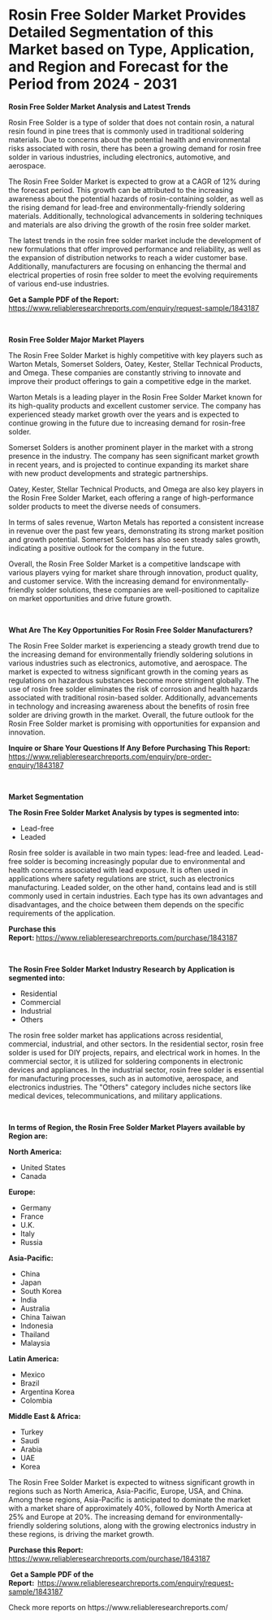 <p><h1>Rosin Free Solder Market Provides Detailed Segmentation of this Market based on Type, Application, and Region and Forecast for the Period from 2024 - 2031</h1></p><p><strong>Rosin Free Solder Market Analysis and Latest Trends</strong></p>
<p><p>Rosin Free Solder is a type of solder that does not contain rosin, a natural resin found in pine trees that is commonly used in traditional soldering materials. Due to concerns about the potential health and environmental risks associated with rosin, there has been a growing demand for rosin free solder in various industries, including electronics, automotive, and aerospace.</p><p>The Rosin Free Solder Market is expected to grow at a CAGR of 12% during the forecast period. This growth can be attributed to the increasing awareness about the potential hazards of rosin-containing solder, as well as the rising demand for lead-free and environmentally-friendly soldering materials. Additionally, technological advancements in soldering techniques and materials are also driving the growth of the rosin free solder market.</p><p>The latest trends in the rosin free solder market include the development of new formulations that offer improved performance and reliability, as well as the expansion of distribution networks to reach a wider customer base. Additionally, manufacturers are focusing on enhancing the thermal and electrical properties of rosin free solder to meet the evolving requirements of various end-use industries.</p></p>
<p><strong>Get a Sample PDF of the Report:&nbsp;</strong> <a href="https://www.reliableresearchreports.com/enquiry/request-sample/1843187">https://www.reliableresearchreports.com/enquiry/request-sample/1843187</a></p>
<p>&nbsp;</p>
<p><strong>Rosin Free Solder Major Market Players</strong></p>
<p><p>The Rosin Free Solder Market is highly competitive with key players such as Warton Metals, Somerset Solders, Oatey, Kester, Stellar Technical Products, and Omega. These companies are constantly striving to innovate and improve their product offerings to gain a competitive edge in the market.</p><p>Warton Metals is a leading player in the Rosin Free Solder Market known for its high-quality products and excellent customer service. The company has experienced steady market growth over the years and is expected to continue growing in the future due to increasing demand for rosin-free solder.</p><p>Somerset Solders is another prominent player in the market with a strong presence in the industry. The company has seen significant market growth in recent years, and is projected to continue expanding its market share with new product developments and strategic partnerships.</p><p>Oatey, Kester, Stellar Technical Products, and Omega are also key players in the Rosin Free Solder Market, each offering a range of high-performance solder products to meet the diverse needs of consumers.</p><p>In terms of sales revenue, Warton Metals has reported a consistent increase in revenue over the past few years, demonstrating its strong market position and growth potential. Somerset Solders has also seen steady sales growth, indicating a positive outlook for the company in the future.</p><p>Overall, the Rosin Free Solder Market is a competitive landscape with various players vying for market share through innovation, product quality, and customer service. With the increasing demand for environmentally-friendly solder solutions, these companies are well-positioned to capitalize on market opportunities and drive future growth.</p></p>
<p>&nbsp;</p>
<p><strong>What Are The Key Opportunities For Rosin Free Solder Manufacturers?</strong></p>
<p><p>The Rosin Free Solder market is experiencing a steady growth trend due to the increasing demand for environmentally friendly soldering solutions in various industries such as electronics, automotive, and aerospace. The market is expected to witness significant growth in the coming years as regulations on hazardous substances become more stringent globally. The use of rosin free solder eliminates the risk of corrosion and health hazards associated with traditional rosin-based solder. Additionally, advancements in technology and increasing awareness about the benefits of rosin free solder are driving growth in the market. Overall, the future outlook for the Rosin Free Solder market is promising with opportunities for expansion and innovation.</p></p>
<p><strong>Inquire or Share Your Questions If Any Before Purchasing This Report:</strong> <a href="https://www.reliableresearchreports.com/enquiry/pre-order-enquiry/1843187">https://www.reliableresearchreports.com/enquiry/pre-order-enquiry/1843187</a></p>
<p>&nbsp;</p>
<p><strong>Market Segmentation</strong></p>
<p><strong>The Rosin Free Solder Market Analysis by types is segmented into:</strong></p>
<p><ul><li>Lead-free</li><li>Leaded</li></ul></p>
<p><p>Rosin free solder is available in two main types: lead-free and leaded. Lead-free solder is becoming increasingly popular due to environmental and health concerns associated with lead exposure. It is often used in applications where safety regulations are strict, such as electronics manufacturing. Leaded solder, on the other hand, contains lead and is still commonly used in certain industries. Each type has its own advantages and disadvantages, and the choice between them depends on the specific requirements of the application.</p></p>
<p><strong>Purchase this Report:&nbsp;</strong><a href="https://www.reliableresearchreports.com/purchase/1843187">https://www.reliableresearchreports.com/purchase/1843187</a></p>
<p>&nbsp;</p>
<p><strong>The Rosin Free Solder Market Industry Research by Application is segmented into:</strong></p>
<p><ul><li>Residential</li><li>Commercial</li><li>Industrial</li><li>Others</li></ul></p>
<p><p>The rosin free solder market has applications across residential, commercial, industrial, and other sectors. In the residential sector, rosin free solder is used for DIY projects, repairs, and electrical work in homes. In the commercial sector, it is utilized for soldering components in electronic devices and appliances. In the industrial sector, rosin free solder is essential for manufacturing processes, such as in automotive, aerospace, and electronics industries. The "Others" category includes niche sectors like medical devices, telecommunications, and military applications.</p></p>
<p>&nbsp;</p>
<p><strong>In terms of Region, the Rosin Free Solder Market Players available by Region are:</strong></p>
<p>
    <p> <strong> North America: </strong>
        <ul>
            <li>United States</li>
            <li>Canada</li>
        </ul>
        </p> 
    <p> <strong> Europe: </strong>
        <ul>
            <li>Germany</li>
            <li>France</li>
            <li>U.K.</li>
            <li>Italy</li>
            <li>Russia</li>
        </ul>
        </p> 
    <p> <strong> Asia-Pacific: </strong>
        <ul>
            <li>China</li>
            <li>Japan</li>
            <li>South Korea</li>
            <li>India</li>
            <li>Australia</li>
            <li>China Taiwan</li>
            <li>Indonesia</li>
            <li>Thailand</li>
            <li>Malaysia</li>
        </ul>
        </p> 
    <p> <strong> Latin America: </strong>
        <ul>
            <li>Mexico</li>
            <li>Brazil</li>
            <li>Argentina Korea</li>
            <li>Colombia</li>
        </ul>
        </p> 
    <p> <strong> Middle East & Africa: </strong>
        <ul>
            <li>Turkey</li>
            <li>Saudi</li>
            <li>Arabia</li>
            <li>UAE</li>
            <li>Korea</li>
        </ul>
    </p>
    </p>
<p><p>The Rosin Free Solder Market is expected to witness significant growth in regions such as North America, Asia-Pacific, Europe, USA, and China. Among these regions, Asia-Pacific is anticipated to dominate the market with a market share of approximately 40%, followed by North America at 25% and Europe at 20%. The increasing demand for environmentally-friendly soldering solutions, along with the growing electronics industry in these regions, is driving the market growth.</p></p>
<p><strong>Purchase this Report: </strong><a href="https://www.reliableresearchreports.com/purchase/1843187">https://www.reliableresearchreports.com/purchase/1843187</a></p>
<p>&nbsp;<strong>Get a Sample PDF of the Report:&nbsp;&nbsp;</strong><a href="https://www.reliableresearchreports.com/enquiry/request-sample/1843187">https://www.reliableresearchreports.com/enquiry/request-sample/1843187</a></p>
<p><strong></strong></p>
<p>Check more reports on https://www.reliableresearchreports.com/</p>